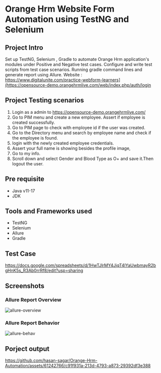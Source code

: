# Orange Hrm Website Form Automation using TestNG and Selenium

## Project Intro
Set up TestNG, Selenium , Gradle to automate Orange Hrm application's modules under Positive and Negative test cases. 
Configure and write test scripts from test case scenarios. 
Running gradle command lines and generate report using Allure.
Website : https://www.digitalunite.com/practice-webform-learners](https://opensource-demo.orangehrmlive.com/web/index.php/auth/login

## Project Testing scenarios
1. Login as a admin to https://opensource-demo.orangehrmlive.com/
2. Go to PIM menu and create a new employee. Assert if employee is created successfully.
3. Go to PIM page to check with employee id if the user was created.
4. Go to the Directory menu and search by employee name and check if the employee is found.
5. login with the newly created employee credentials.
6. Assert your full name is showing besides the profile image,
7. Go to my info.
8. Scroll down and select Gender and Blood Type as O+ and save it.Then logout the user.

## Pre requisite
- Java v11-17
- JDK

## Tools and Frameworks used
- TestNG
- Selenium
- Allure
- Gradle

## Test Case
https://docs.google.com/spreadsheets/d/1HwTJlrMY4JjqT4lYaUwbmayR2bgHnK5s_R3Ab0rrRf8/edit?usp=sharing

## Screenshots
### Allure Report Overview
![allure-overview](https://github.com/hasan-sagar/Orange-Hrm-Automation/assets/61242766/77773b83-292a-4dac-861a-b046263e8151)
### Allure Report Behavior
![allure-behav](https://github.com/hasan-sagar/Orange-Hrm-Automation/assets/61242766/59fbd113-d37f-4c30-8ea1-583f38534e8f)


## Porject output
https://github.com/hasan-sagar/Orange-Hrm-Automation/assets/61242766/c91f931a-213d-4793-a873-29392df3e388

